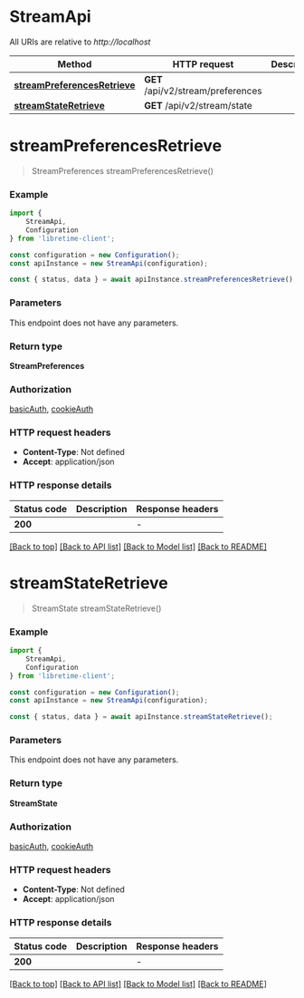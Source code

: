 # StreamApi

All URIs are relative to *http://localhost*

|Method | HTTP request | Description|
|------------- | ------------- | -------------|
|[**streamPreferencesRetrieve**](#streampreferencesretrieve) | **GET** /api/v2/stream/preferences | |
|[**streamStateRetrieve**](#streamstateretrieve) | **GET** /api/v2/stream/state | |

# **streamPreferencesRetrieve**
> StreamPreferences streamPreferencesRetrieve()


### Example

```typescript
import {
    StreamApi,
    Configuration
} from 'libretime-client';

const configuration = new Configuration();
const apiInstance = new StreamApi(configuration);

const { status, data } = await apiInstance.streamPreferencesRetrieve();
```

### Parameters
This endpoint does not have any parameters.


### Return type

**StreamPreferences**

### Authorization

[basicAuth](../README.md#basicAuth), [cookieAuth](../README.md#cookieAuth)

### HTTP request headers

 - **Content-Type**: Not defined
 - **Accept**: application/json


### HTTP response details
| Status code | Description | Response headers |
|-------------|-------------|------------------|
|**200** |  |  -  |

[[Back to top]](#) [[Back to API list]](../README.md#documentation-for-api-endpoints) [[Back to Model list]](../README.md#documentation-for-models) [[Back to README]](../README.md)

# **streamStateRetrieve**
> StreamState streamStateRetrieve()


### Example

```typescript
import {
    StreamApi,
    Configuration
} from 'libretime-client';

const configuration = new Configuration();
const apiInstance = new StreamApi(configuration);

const { status, data } = await apiInstance.streamStateRetrieve();
```

### Parameters
This endpoint does not have any parameters.


### Return type

**StreamState**

### Authorization

[basicAuth](../README.md#basicAuth), [cookieAuth](../README.md#cookieAuth)

### HTTP request headers

 - **Content-Type**: Not defined
 - **Accept**: application/json


### HTTP response details
| Status code | Description | Response headers |
|-------------|-------------|------------------|
|**200** |  |  -  |

[[Back to top]](#) [[Back to API list]](../README.md#documentation-for-api-endpoints) [[Back to Model list]](../README.md#documentation-for-models) [[Back to README]](../README.md)

